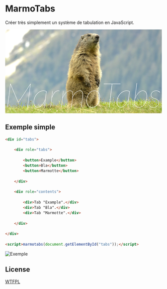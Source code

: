 MarmoTabs
=========

Créer très simplement un système de tabulation en JavaScript.

![Logo](https://raw.githubusercontent.com/marmottes/marmotabs/master/image.jpg "logo")

Exemple simple
----

```html
<div id="tabs">
	
	<div role="tabs">

		<button>Example</button>
		<button>Bla</button>
		<button>Marmotte</button>

	</div>

	<div role="contents">
		
		<div>Tab "Example".</div>
		<div>Tab "Bla".</div>
		<div>Tab "Marmotte".</div>

	</div>

</div>

<script>marmotabs(document.getElementById("tabs"));</script>
```

![Exemple](https://raw.githubusercontent.com/marmottes/marmotabs/master/example.jpg "example")

License
----

[WTFPL](http://www.wtfpl.net/)